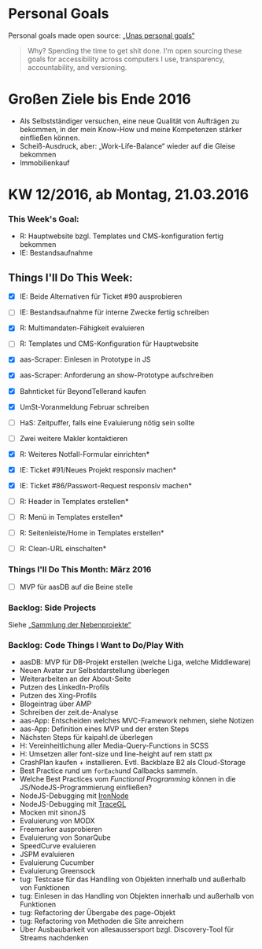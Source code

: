 Personal Goals
==============

Personal goals made open source: [„Unas personal goals“](http://una.im/personal-goals-guide/#=%81)
> Why? Spending the time to get shit done. I'm open sourcing these goals for accessibility across computers I use, transparency, accountability, and versioning.

# Großen Ziele bis Ende 2016
* Als Selbstständiger versuchen, eine neue Qualität von Aufträgen zu bekommen, in der mein Know-How und meine Kompetenzen stärker einfließen können.
* Scheiß-Ausdruck, aber: „Work-Life-Balance“ wieder auf die Gleise bekommen
* Immobilienkauf


# KW 12/2016, ab Montag, 21.03.2016


### This Week's Goal: 
* R: Hauptwebsite bzgl. Templates und CMS-konfiguration fertig bekommen
* IE: Bestandsaufnahme


## Things I'll Do This Week:
- [x] IE: Beide Alternativen für Ticket #90 ausprobieren
- [ ] IE: Bestandsaufnahme für interne Zwecke fertig schreiben
- [x] R: Multimandaten-Fähigkeit evaluieren
- [ ] R: Templates und CMS-Konfiguration für Hauptwebsite
- [x] aas-Scraper: Einlesen in Prototype in JS
- [x] aas-Scraper: Anforderung an show-Prototype aufschreiben
- [x] Bahnticket für BeyondTellerand kaufen
- [x] UmSt-Voranmeldung Februar schreiben
- [ ] HaS: Zeitpuffer, falls eine Evaluierung nötig sein sollte
- [ ] Zwei weitere Makler kontaktieren
- [x] R: Weiteres Notfall-Formular einrichten*
- [x] IE: Ticket #91/Neues Projekt responsiv machen*
- [x] IE: Ticket #86/Passwort-Request responsiv machen*
- [ ] R: Header in Templates erstellen*
- [ ] R: Menü in Templates erstellen*
- [ ] R: Seitenleiste/Home in Templates erstellen*
- [ ] R: Clean-URL einschalten*



### Things I'll Do This Month: März 2016
- [ ] MVP für aasDB auf die Beine stelle


### Backlog: Side Projects
Siehe [„Sammlung der Nebenprojekte“](~/Sites/dogfood-personal-goal/recources/pet-projects.md)


### Backlog: Code Things I Want to Do/Play With
* aasDB: MVP für DB-Projekt erstellen (welche Liga, welche Middleware)
* Neuen Avatar zur Selbstdarstellung überlegen
* Weiterarbeiten an der About-Seite
* Putzen des LinkedIn-Profils
* Putzen des Xing-Profils
* Blogeintrag über AMP
* Schreiben der zeit.de-Analyse
* aas-App: Entscheiden welches MVC-Framework nehmen, siehe Notizen
* aas-App: Definition eines MVP und der ersten Steps
* Nächsten Steps für kaipahl.de überlegen
* H: Vereinheitlichung aller Media-Query-Functions in SCSS
* H: Umsetzen aller font-size und line-height auf rem statt px
* CrashPlan kaufen + installieren. Evtl. Backblaze B2 als Cloud-Storage
* Best Practice rund um `forEach`und Callbacks sammeln.
* Welche Best Practices vom _Functional Programming_ können in die JS/NodeJS-Programmierung einfließen?
* NodeJS-Debugging mit [IronNode](http://s-a.github.io/iron-node/)
* NodeJS-Debugging mit [TraceGL](https://github.com/traceglMPL/tracegl)
* Mocken mit sinonJS
* Evaluierung von MODX
* Freemarker ausprobieren
* Evaluierung von SonarQube
* SpeedCurve evaluieren
* JSPM evaluieren
* Evaluierung Cucumber
* Evaluierung Greensock
* tug: Testcase für das Handling von Objekten innerhalb und außerhalb von Funktionen
* tug: Einlesen in das Handling von Objekten innerhalb und außerhalb von Funktionen
* tug: Refactoring der Übergabe des page-Objekt
* tug: Refactoring von Methoden die Site anreichern
* Über Ausbaubarkeit von allesaussersport bzgl. Discovery-Tool für Streams nachdenken


